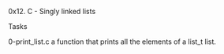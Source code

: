 0x12. C - Singly linked lists

Tasks

0-print_list.c  a function that prints all the elements of a list_t list.
